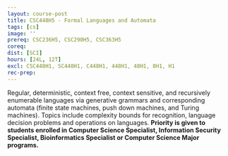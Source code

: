 ```yaml
---
layout: course-post
title: CSC448H5 - Formal Languages and Automata
tags: [cs]
image: ''
prereq: CSC236H5, CSC290H5, CSC363H5
coreq: 
dist: [SCI]
hours: [24L, 12T]
excl: CSC448H1, SC448H1, C448H1, 448H1, 48H1, 8H1, H1
rec-prep: 
---
```


Regular, deterministic, context free, context sensitive, and recursively enumerable languages via generative grammars and corresponding automata (finite state machines, push down machines, and Turing machines). Topics include complexity bounds for recognition, language decision problems and operations on languages. **Priority is given to students enrolled in Computer Science Specialist, Information Security Specialist, Bioinformatics Specialist or Computer Science Major programs.**
